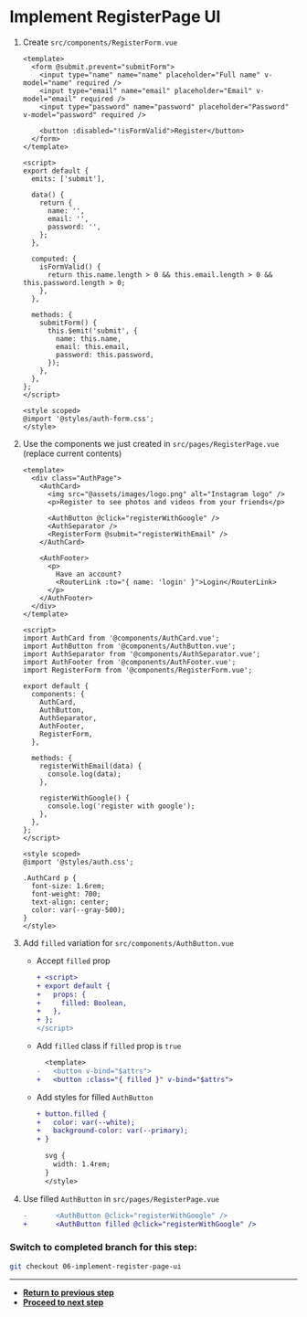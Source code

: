 # Implement RegisterPage UI

1. Create `src/components/RegisterForm.vue`

   ```vue
   <template>
     <form @submit.prevent="submitForm">
       <input type="name" name="name" placeholder="Full name" v-model="name" required />
       <input type="email" name="email" placeholder="Email" v-model="email" required />
       <input type="password" name="password" placeholder="Password" v-model="password" required />

       <button :disabled="!isFormValid">Register</button>
     </form>
   </template>

   <script>
   export default {
     emits: ['submit'],

     data() {
       return {
         name: '',
         email: '',
         password: '',
       };
     },

     computed: {
       isFormValid() {
         return this.name.length > 0 && this.email.length > 0 && this.password.length > 0;
       },
     },

     methods: {
       submitForm() {
         this.$emit('submit', {
           name: this.name,
           email: this.email,
           password: this.password,
         });
       },
     },
   };
   </script>

   <style scoped>
   @import '@styles/auth-form.css';
   </style>
   ```

1. Use the components we just created in `src/pages/RegisterPage.vue` (replace current contents)

   ```vue
   <template>
     <div class="AuthPage">
       <AuthCard>
         <img src="@assets/images/logo.png" alt="Instagram logo" />
         <p>Register to see photos and videos from your friends</p>

         <AuthButton @click="registerWithGoogle" />
         <AuthSeparator />
         <RegisterForm @submit="registerWithEmail" />
       </AuthCard>

       <AuthFooter>
         <p>
           Have an account?
           <RouterLink :to="{ name: 'login' }">Login</RouterLink>
         </p>
       </AuthFooter>
     </div>
   </template>

   <script>
   import AuthCard from '@components/AuthCard.vue';
   import AuthButton from '@components/AuthButton.vue';
   import AuthSeparator from '@components/AuthSeparator.vue';
   import AuthFooter from '@components/AuthFooter.vue';
   import RegisterForm from '@components/RegisterForm.vue';

   export default {
     components: {
       AuthCard,
       AuthButton,
       AuthSeparator,
       AuthFooter,
       RegisterForm,
     },

     methods: {
       registerWithEmail(data) {
         console.log(data);
       },

       registerWithGoogle() {
         console.log('register with google');
       },
     },
   };
   </script>

   <style scoped>
   @import '@styles/auth.css';

   .AuthCard p {
     font-size: 1.6rem;
     font-weight: 700;
     text-align: center;
     color: var(--gray-500);
   }
   </style>
   ```

1. Add `filled` variation for `src/components/AuthButton.vue`

   - Accept `filled` prop

     ```diff
     + <script>
     + export default {
     +   props: {
     +     filled: Boolean,
     +   },
     + };
     </script>
     ```

   - Add `filled` class if `filled` prop is `true`

     ```diff
       <template>
     -   <button v-bind="$attrs">
     +   <button :class="{ filled }" v-bind="$attrs">
     ```

   - Add styles for filled `AuthButton`

     ```diff
     + button.filled {
     +   color: var(--white);
     +   background-color: var(--primary);
     + }

       svg {
         width: 1.4rem;
       }
       </style>
     ```

1. Use filled `AuthButton` in `src/pages/RegisterPage.vue`

   ```diff
   -       <AuthButton @click="registerWithGoogle" />
   +       <AuthButton filled @click="registerWithGoogle" />
   ```

### Switch to completed branch for this step:

```bash
git checkout 06-implement-register-page-ui
```

---

- [**Return to previous step**](05-implement-login-page-ui.md)
- [**Proceed to next step**](07-initialize-firebase-project.md)
